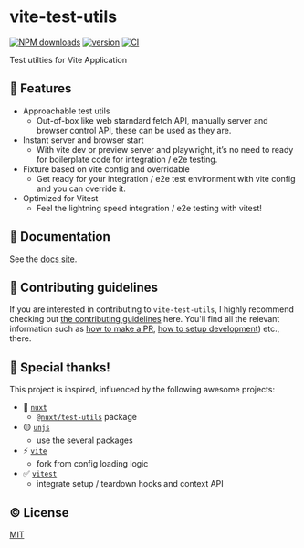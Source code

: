 # vite-test-utils

[![NPM downloads](https://img.shields.io/npm/dm/vite-test-utils.svg)](https://npmjs.com/package/vite-test-utils)
[![version](https://img.shields.io/npm/v/vite-test-utils/latest.svg)](https://npmjs.com/package/vite-test-utils)
[![CI](https://github.com/kazupon/vite-test-utils/actions/workflows/ci.yaml/badge.svg)](https://github.com/kazupon/vite-test-utils/actions/workflows/ci.yaml)

Test utilties for Vite Application

## 🌟 Features

- Approachable test utils
  - Out-of-box like web starndard fetch API, manually server and browser control API, these can be used as they are.
- Instant server and browser start
  - With vite dev or preview server and playwright, it’s no need to ready for boilerplate code for integration / e2e testing.
- Fixture based on vite config and overridable
  - Get ready for your integration / e2e test environment with vite config and you can override it.
- Optimized for Vitest
  - Feel the lightning speed integration / e2e testing with vitest!

## 📝 Documentation

See the [docs site](https://kazupon.github.io/vite-test-utils/).

## 🙌 Contributing guidelines

If you are interested in contributing to `vite-test-utils`, I highly recommend checking out [the contributing guidelines](/CONTRIBUTING.md) here. You'll find all the relevant information such as [how to make a PR](/CONTRIBUTING.md#pull-request-guidelines), [how to setup development](/CONTRIBUTING.md#development-setup)) etc., there.

## 💖 Special thanks!

This project is inspired, influenced by the following awesome projects:

- 💚 [`nuxt`](https://v3.nuxtjs.org/)
  - [`@nuxt/test-utils`](https://github.com/nuxt/framework/tree/main/packages/test-utils) package
- 🟡 [`unjs`](https://github.com/unjs)
  - use the several packages
- ⚡ [`vite`](https://vitejs.dev/)
  - fork from config loading logic
- ✅ [`vitest`](https://vitest.dev/)
  - integrate setup / teardown hooks and context API

## ©️ License

[MIT](https://opensource.org/licenses/MIT)
